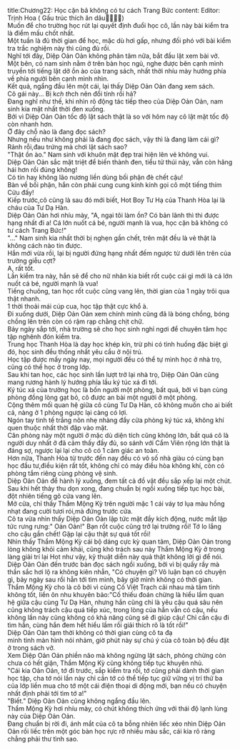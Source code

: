 title:Chương22: Học cặn bã không có tư cách Trang Bức
content:
Editor: Trịnh Hoa ( Gấu trúc thích ăn dâu🐼🍓🐼🍓)<br>Muốn để cho trường học rút lại quyết định đuổi học cô, lần này bài kiểm tra là điểm mấu chốt nhất.<br>Một tuần là đủ thời gian để học, mặc dù hơi gấp, nhưng đối phó với bài kiểm tra trắc nghiệm này thì cũng đủ rồi.<br>Nghĩ tới đây, Diệp Oản Oản không phân tâm nữa, bắt đầu lật xem bài vở.<br>Một bên, có nam sinh nằm ở trên bàn học ngủ, nghe được bên cạnh mình truyền tới tiếng lật dở ồn ào của trang sách, nhất thời nhíu mày hướng phía về phía người bên cạnh mình nhìn.<br>Kết quả, ngẩng đầu lên một cái, lại thấy Diệp Oản Oản đang xem sách.<br>Cô gái này... Bị k*ch th*ch nên đổi tính rồi hả?<br>Đang nghĩ như thế, khi nhìn rõ động tác tiếp theo của Diệp Oản Oản, nam sinh kia mặt nhất thời đen xuống.<br>Bởi vì Diệp Oản Oản tốc độ lật sách thật là so với hôm nay cô lật mặt tốc độ còn nhanh hơn.<br>Ở đây chỗ nào là đang đọc sách?<br>Nhưng nếu như không phải là đang đọc sách, vậy thì là đang làm cái gì? Rảnh rỗi,đau trứng mà chơi lật sách sao?<br>"Thật ồn ào." Nam sinh với khuôn mặt đẹp trai hiện lên vẻ không vui.<br>Diệp Oản Oản sắc mặt triệt để biến thành đen, tiểu tử thúi này, vẫn còn hăng hái hơn rồi đúng không!<br>Có tin hay không lão nương liền dùng bối phận đè chết cậu!<br>Bàn về bối phận, hắn còn phải cung cung kính kính gọi cô một tiếng thím Cửu đấy!<br>Kiếp trước,cô cũng là sau đó mới biết, Hot Boy Tư Hạ của Thanh Hòa lại là cháu của Tư Dạ Hàn.<br>Diệp Oản Oản hơi nhíu mày, "A, ngại tôi làm ồn? Có bản lãnh thì thi được hạng nhất đi a! Cá lớn nuốt cá bé, người mạnh là vua, học cặn bã không có tư cách Trang Bức!"<br>"..." Nam sinh kia nhất thời bị nghẹn gần chết, trên mặt đều là vẻ thật là không cách nào tin được.<br>Hắn mới vừa rồi, lại bị người đứng hạng nhất đếm ngược từ dưới lên trên của trường giễu cợt?<br>A, rất tốt.<br>Lần kiểm tra này, hắn sẽ để cho nữ nhân kia biết rốt cuộc cái gì mới là cá lớn nuốt cá bé, người mạnh là vua!<br>Tiếng chuông, tan học rốt cuộc cũng vang lên, thời gian của 1 ngày trôi qua thật nhanh.<br>1 thời thoải mái cúp cua, học tập thật cực khổ à.<br>Đi xuống dưới, Diệp Oản Oản xem chính mình cũng đã là bóng chồng, bóng chồng lên trên còn có rậm rạp chằng chịt chữ.<br>Bảy ngày sắp tới, nhà trường sẽ cho học sinh nghỉ ngơi để chuyên tâm học tập nghênh đón kiểm tra.<br>Trung học Thanh Hòa là dạy học khép kín, trừ phi có tình huống đặc biệt gì đó, học sinh đều thống nhất yêu cầu ở nội trú.<br>Học tập được mấy ngày nay, mọi người đều có thể tự mình học ở nhà trọ, cũng có thể học ở trong lớp.<br>Sau khi tan học, các học sinh lần lượt trở lại nhà trọ, Diệp Oản Oản cũng mang rương hành lý hướng phía lầu ký túc xá đi tới.<br>Ký túc xá của trường học là bốn người một phòng, bất quá, bởi vì bạn cùng phòng đồng lòng gạt bỏ, cô được an bài một người ở một phòng.<br>Cộng thêm mối quan hệ giữa cô cùng Tư Dạ Hàn, cô không muốn cho ai biết cả, nàng ở 1 phòng ngược lại càng có lợi.<br>Ngón tay tinh tế trắng nõn nhẹ nhàng đẩy cửa phòng ký túc xá, không khí quen thuộc nhất thời đập vào mặt.<br>Căn phòng này một người ở mặc dù diện tích cũng không lớn, bất quá cô là người duy nhất ở đã cảm thấy đầy đủ, so sánh với Cẩm Viên rộng lớn thật là đáng sợ, ngược lại lại cho cô có 1 cảm giác an toàn.<br>Hơn nữa, Thanh Hòa từ trước đến nay đều có vô số nhà giàu có cùng bạn học đầu tư,điều kiện rất tốt, không chỉ có máy điều hòa không khí, còn có phòng tắm riêng cùng phòng vệ sinh.<br>Diệp Oản Oản để hành lý xuống, đem tất cả đồ vật đều sắp xếp lại một chút.<br>Sau khi hết thảy thu dọn xong, đang chuẩn bị ngồi xuống tiếp tục học bài, đột nhiên tiếng gõ cửa vang lên.<br>Mở cửa, chỉ thấy Thẩm Mộng Kỳ trên người mặc 1 cái váy tơ lụa màu hồng nhạt đang cười tươi rói,mà đứng trước cửa.<br>Cô ta vừa nhìn thấy Diệp Oản Oản lập tức mặt đầy kích động, nước mắt lập tức rưng rưng:" Oản Oản!" Bạn rốt cuộc cũng trở lại trường rồi! Tớ lo lắng cho cậu gần chết! Gặp lại cậu thật sự quá tốt rồi!<br>Nhìn thấy Thẩm Mộng Kỳ cái bộ dáng cực kỳ quan tâm, Diệp Oản Oản trong lòng không khỏi cảm khái, cũng khó trách sau này Thẩm Mộng Kỳ ở trong làng giải trí lại Hot như vậy, kỹ thuật diễn này quả thật không lời gì để nói.<br>Diệp Oản Oản đến trước bàn đọc sách ngồi xuống, bởi vì bị quấy rầy mà thần sắc hơi lộ ra không kiên nhẫn, "Có chuyện gì? Vô luận bạn có chuyện gì, bảy ngày sau rồi hẵn tới tìm mình, bây giờ mình không có thời gian.<br>Thẩm Mộng Kỳ cho là cô bởi vì cùng Cố Việt Trạch cãi nhau mà tâm tình không tốt, liền ôn nhu khuyên bảo:"Cố thiếu đoán chừng là hiểu lầm quan hệ giữa cậu cùng Tư Dạ Hàn, nhưng hắn cũng chỉ là yêu cậu quá sâu nên cũng không trách cậu quá tiếp xúc, trong lòng của hắn vẫn có cậu, nếu không lần này cũng không có khả năng cũng sẽ đi giúp cậu! Chỉ cần cậu đi tìm hắn, cùng hắn đem hết hiểu lầm rồi giải thích rõ là tốt rồi!"<br>Diệp Oản Oản tạm thời không có thời gian cùng cô ta đạ<br>minh tinh màn hình nói nhảm, giờ phút này sự chú ý của cô toàn bộ đều đặt ở trong sách vở.<br>Xem Diệp Oản Oản phiền não mà không ngừng lật sách, phỏng chừng còn chưa có hết giận, Thẩm Mộng Kỳ cũng không tiếp tục khuyên nhủ.<br>"Cái kia Oản Oản, tớ đi trước, sắp kiểm tra rồi, tớ cũng phải dành thời gian học tập, cha tớ nói lần này chỉ cần tớ có thể tiếp tục giữ vững vị trí thứ ba của lớp liền mua cho tớ một cái điện thoại di động mới, bạn nếu có chuyện nhất định phải tới tìm tớ a!"<br>"Biết." Diệp Oản Oản cũng không ngẩng đầu lên.<br>Thẩm Mộng Kỳ hơi nhíu mày, có chút không thích ứng với thái độ lạnh lùng này của Diệp Oản Oản.<br>Đang chuẩn bị rời đi, ánh mắt của cô ta bỗng nhiên liếc xéo nhìn Diệp Oản Oản rồi liếc trên một góc bàn học rực rỡ nhiều màu sắc, cái kia rõ ràng chẳng phải thư tình sao.